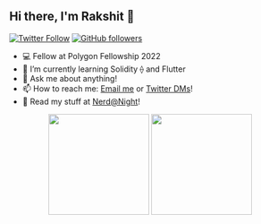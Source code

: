 ## Hi there, I'm Rakshit 👋
[![Twitter Follow](https://img.shields.io/twitter/follow/rakshit087?style=social)](https://twitter.com/intent/follow?screen_name=rakshit087) [![GitHub followers](https://img.shields.io/github/followers/rakshit087.svg?style=social&label=Follow&maxAge=2592000)](https://github.com/rakshit087?tab=followers)


- 💻 Fellow at Polygon Fellowship 2022 
- 🌱 I’m currently learning Solidity ⟠ and Flutter 
- 💬 Ask me about anything!
- 📫 How to reach me: [Email me](mailto:rakshit087@gmail.com) or [Twitter DMs](https://twitter.com/rakshit087)!
- 📖 Read my stuff at [Nerd@Night](https://rakshit087.hashnode.dev/)!

<p align="center">
    <img
        height="180em"
        src="https://github-readme-stats.vercel.app/api?username=rakshit087&show_icons=true&hide_border=true&theme=tokyonight"
    />
    <img
        height="180em"
        src="https://github-readme-stats.vercel.app/api/top-langs/?username=rakshit087&show_icons=true&hide_border=true&layout=compact&langs_count=8&theme=tokyonight"
    />
</p>
